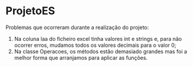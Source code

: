# ProjetoES

Problemas que ocorreram durante a realização do projeto:
1. Na coluna laa do ficheiro excel tinha valores int e strings e, para não ocorrer erros, mudamos todos os valores decimais para o valor 0;
2. Na classe Operacoes, os métodos estão demasiado grandes mas foi a melhor forma que arranjamos para aplicar as funções.
